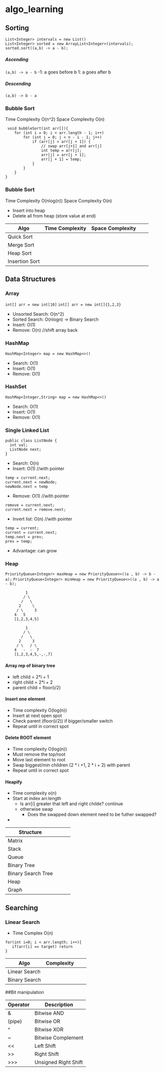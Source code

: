 
# algo_learning

## Sorting
```aidl
List<Integer> intervals = new List()
List<Integer> sorted = new ArrayList<Integer>(intervals);
sorted.sort((a,b) -> a - b);
```

##### Ascending  
`(a,b) -> a - b`
-1: a goes before b
1: a goes after b
##### Descending
`(a,b) -> b - a`
### Bubble Sort

Time Complexity O(n^2)
Space Complexity O(n)

```aidl
 void bubbleSort(int arr[]){
    for (int i = 0; i < arr.length - 1; i++)
        for (int j = 0; j < n - i - 1; j++)
            if (arr[j] > arr[j + 1]) {
                // swap arr[j+1] and arr[j]
                int temp = arr[j];
                arr[j] = arr[j + 1];
                arr[j + 1] = temp;
            }
        }
    }
}
```
### Bubble Sort

Time Complexity O(nlog(n))
Space Complexity O(n)

* Insert into heap
* Delete all from heap (store value at end)

| Algo           | Time Complexity | Space Complexity  |     |     |
|----------------|-----------------|-------------------|-----|-----|
| Quick Sort     |                 |                   |     |     |
| Merge Sort     |                 |                   |     |     |
| Heap Sort      |                 |                   |     |     |
| Insertion Sort |                 |                   |     |     | 

## Data Structures

### Array

`int[] arr = new int[10]`
`int[] arr = new int[]{1,2,3}`

* Unsorted Search: O(n^2)
* Sorted Search: O(nlogn) -> Binary Search
* Insert: O(1)
* Remove: O(n) //shift array back

### HashMap

`HashMap<Integer> map = new HashMap<>()`

* Search: O(1)
* Insert: O(1)
* Remove: O(1)

### HashSet

`HashMap<Integer,String> map = new HashMap<>()`

* Search: O(1)
* Insert: O(1)
* Remove: O(1)

### Single Linked List

```aidl
public class ListNode {
  int val;
  ListNode next;
}
```

* Search: O(n)
* Insert: O(1) //with pointer

```aidl
temp = current.next;
current.next = newNode;
newNode.next = temp
```

* Remove: O(1) //with pointer

```aidl
remove = current.next;
current.next = remove.next;
```

* Invert list: O(n) //with pointer

```aidl
temp = current;
current = current.next;
temp.next = prev;
prev = temp;
```

* Advantage: can grow

### Heap
`PriorityQueue<Integer> maxHeap = new PriorityQueue<>((a , b) -> b - a);`
`PriorityQueue<Integer> minHeap = new PriorityQueue<>((a , b) -> a - b);`
```aidl
         1
        / \
       /   \
      2     \
     / \     3
    4   5
    [1,2,3,4,5]
    
         1
        / \
       /   \
      2     3
     / \   / \
    4   -  -  7
    [1,2,3,4,5,-,-,7]
```

#### Array rep of binary tree

* left child = 2*i + 1
* right child = 2*i + 2
* parent child = floor(i/2)

#### Insert one element
* Time complexity O(log(n))
* Insert at next open spot
* Check parent (floor(i/2)) if bigger/smaller switch
* Repeat until in correct spot

#### Delete ROOT element
* Time complexity O(log(n))
* Must remove the top/root 
* Move last element to root
* Swap biggest/min children (2 * i +1, 2 * i + 2) with parent 
* Repeat until in correct spot


#### Heapify 
* Time complexity o(n)
* Start at index arr.length 
  * Is arr[i] greater that left and right childe? continue
  * otherwise swap
    * Does the swapped down element need to be futher swapped?
* 


| Structure          |     |     |     |
|--------------------|-----|-----|-----|
| Matrix             |     |     |     |
| Stack              |     |     |     |   
| Queue              |     |     |     |
| Binary Tree        |     |     |     |
| Binary Search Tree |     |     |     |
| Heap               |     |     |     |
| Graph              |     |     |     |

## Searching

### Linear Search

* Time Complex O(n)

```aidl
for(int i=0; i < arr.length; i++){
   if(arr[i] == target) return
}
```

| Algo          | Complexity |     |     |
|---------------|------------|-----|-----|
| Linear Search |            |     |     |
| Binary Search |            |     |     |


##Bit manipulation 

| Operator | Description          |
|----------|----------------------|
| &        | Bitwise AND          |
| (pipe)   | Bitwise OR           |
| ^        | Bitwise XOR          |
| ~        | Bitwise Complement   |
| <<       | Left Shift           |
| >>       | Right Shift          |
| >>>      | Unsigned Right Shift |

